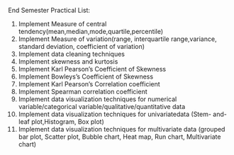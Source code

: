 End Semester Practical List:
1. Implement Measure of central tendency(mean,median,mode,quartile,percentile)
2. Implement Measure of variation(range, interquartile range,variance, standard deviation, coefficient of variation)
3. Implement data cleaning techniques
4. Implement skewness and kurtosis
5. Implement Karl Pearson’s Coefficient of Skewness
6. Implement Bowleys’s Coefficient of Skewness
7. Implement Karl Pearson’s Correlation coefficient
8. Implement Spearman correlation coefficient
9. Implement data visualization techniques for numerical variable/categorical variable/qualitative/quantitative data
10. Implement data visualization techniques for univariatedata (Stem- and-leaf plot,Histogram, Box plot)
11. Implement data visualization techniques for multivariate data (grouped bar plot, Scatter plot, Bubble chart, Heat map, Run chart, Multivariate chart)